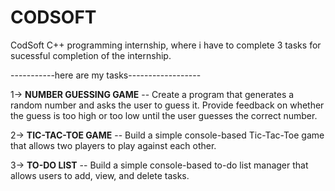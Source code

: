 # CODSOFT

CodSoft C++ programming internship, where i have to complete 3 tasks for sucessful completion of the internship.

-----------here are my tasks------------------

1-> **NUMBER GUESSING GAME** -- Create a program that generates a random number and asks the user to guess it. Provide feedback on whether the guess is too high or too low until the user guesses the correct number.

2-> **TIC-TAC-TOE GAME** -- Build a simple console-based Tic-Tac-Toe game that allows two players to play against each other.

3-> **TO-DO LIST** -- Build a simple console-based to-do list manager that allows users to add, view, and delete tasks.
